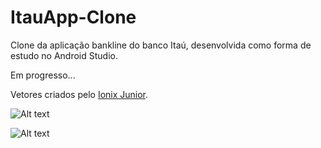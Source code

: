 # ItauApp-Clone

Clone da aplicação bankline do banco Itaú, desenvolvida como forma de estudo no Android Studio.

Em progresso...

Vetores criados pelo [Ionix Junior](https://github.com/ionixjunior).



![ Alt text](https://github.com/samirmaciel/ItauApp-Clone/blob/master/preview_telaincial.gif) [](preview_telainicial.gif)



![ Alt text](https://github.com/samirmaciel/ItauApp-Clone/blob/master/preview_bottomnavigation.gif) [](preview_bottomnavigation.gif)
